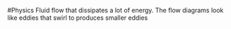 #Physics 
Fluid flow that dissipates a lot of energy. The flow diagrams look like eddies that swirl to produces smaller eddies